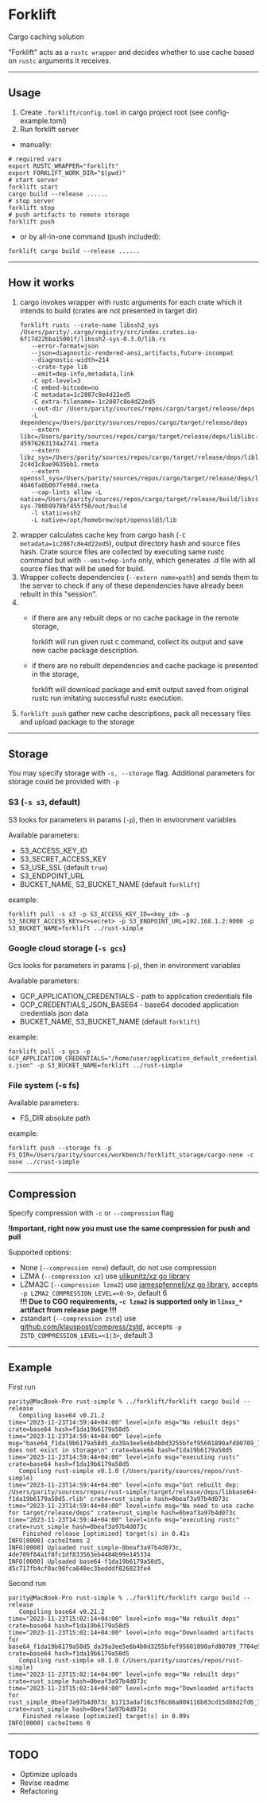 # Forklift
Cargo caching solution

"Forklift" acts as a `rustc wrapper` and decides whether to use cache based on `rustc` arguments it receives.


---
## Usage

1. Create `.forklift/config.toml` in cargo project root (see config-example.toml)
2. Run forklift server

- manually:
```shell
# required vars 
export RUSTC_WRAPPER="forklift"
export FORKLIFT_WORK_DIR="$(pwd)"
# start server
forklift start
cargo build --release ......
# stop server
forklift stop
# push artifacts to remote storage
forklift push
```
- or by all-in-one command (push included):
```shell 
forklift cargo build --release ......
```

---
## How it works

1. cargo invokes wrapper with rustc arguments for each crate which it
   intends to build (crates are not presented in target dir)
   ```shell
   forklift rustc --crate-name libssh2_sys /Users/parity/.cargo/registry/src/index.crates.io-6f17d22bba15001f/libssh2-sys-0.3.0/lib.rs 
      --error-format=json 
      --json=diagnostic-rendered-ansi,artifacts,future-incompat 
      --diagnostic-width=214 
      --crate-type lib 
      --emit=dep-info,metadata,link 
      -C opt-level=3 
      -C embed-bitcode=no 
      -C metadata=1c2087c8e4d22ed5 
      -C extra-filename=-1c2087c8e4d22ed5 
      --out-dir /Users/parity/sources/repos/cargo/target/release/deps 
      -L dependency=/Users/parity/sources/repos/cargo/target/release/deps 
      --extern libc=/Users/parity/sources/repos/cargo/target/release/deps/liblibc-d5976263134a2741.rmeta 
      --extern libz_sys=/Users/parity/sources/repos/cargo/target/release/deps/liblibz_sys-2c4d1c8ae9635bb1.rmeta 
      --extern openssl_sys=/Users/parity/sources/repos/cargo/target/release/deps/libopenssl_sys-4646fa0b007fe98d.rmeta 
      --cap-lints allow -L native=/Users/parity/sources/repos/cargo/target/release/build/libssh2-sys-700b9978bf455f50/out/build 
      -l static=ssh2 
      -L native=/opt/homebrew/opt/openssl@3/lib
   ```
2. wrapper calculates cache key from cargo hash (`-C metadata=1c2087c8e4d22ed5`),
   output directory hash and source files hash. Crate source files are
   collected by executing same rustc command but with `--emit=dep-info` only,
   which generates .d file with all source files that will be used
   for build.
3. Wrapper collects dependencies (`--extern name=path`) and sends them to the
   server to check if any of these dependencies have already been rebuilt in this "session".
4. - if there are any rebuilt deps or no cache package in the remote storage,

     forklift will run given rust c command, collect its output and save new cache
     package description.
   - if there are no rebuilt dependencies and cache package is presented in the storage,
   
     forklift will download package and emit output saved from original rustc run imitating
     successful rustc execution.
5. `forklift push` gather new cache descriptions, pack all necessary files and upload
   package to the storage

---
## Storage

You may specify storage with `-s, --storage` flag. Additional parameters for storage could be provided with `-p`

### S3 (`-s s3`, default)

S3 looks for parameters in params (`-p`), then in environment variables

Available parameters:
 - S3_ACCESS_KEY_ID
 - S3_SECRET_ACCESS_KEY
 - S3_USE_SSL (default `true`)
 - S3_ENDPOINT_URL
 - BUCKET_NAME, S3_BUCKET_NAME (default `forklift`)

example:

`forklift pull -s s3 -p S3_ACCESS_KEY_ID=<key_id> -p S3_SECRET_ACCESS_KEY=<>secret> -p S3_ENDPOINT_URL=192.168.1.2:9000 -p S3_BUCKET_NAME=forklift ../rust-simple`

### Google cloud storage (`-s gcs`)

Gcs looks for parameters in params (`-p`), then in environment variables

Available parameters:
- GCP_APPLICATION_CREDENTIALS - path to application credentials file
- GCP_CREDENTIALS_JSON_BASE64 - base64 decoded application credentials json data
- BUCKET_NAME, S3_BUCKET_NAME (default `forklift`)

example:

`forklift pull -s gcs -p GCP_APPLICATION_CREDENTIALS="/home/user/application_default_credentials.json" -p S3_BUCKET_NAME=forklift ../rust-simple`

### File system (-s fs)

Available parameters:
- FS_DIR absolute path

example:

`forklift push --storage fs -p FS_DIR=/Users/parity/sources/workbench/forklift_storage/cargo-none -c none ../crust-simple`

---
## Compression

Specify compression with `-c` or `--compression` flag

**!Important, right now you must use the same compression for push and pull**

Supported options:

- None (`--compression none`) default, do not use compression 
- LZMA (`--compression xz`) use [ulikunitz/xz go library](https://github.com/ulikunitz/xz)
- LZMA2C (`--compression lzma2`) use [jamespfennell/xz go library](https://github.com/jamespfennell/xz), accepts `-p LZMA2_COMPRESSION_LEVEL=<0-9>`, default 6  
  **!!! Due to CGO requirements, `-c lzma2` is supported only in `linux_*` artifact from release page !!!**
- zstandart (`--compression zstd`) use [github.com/klauspost/compress/zstd](https://github.com/klauspost/compress/tree/master/zstd), accepts `-p ZSTD_COMPRESSION_LEVEL=<1|3>`, default 3

---
## Example

First run
```shell
parity@MacBook-Pro rust-simple % ../forklift/forklift cargo build --release
   Compiling base64 v0.21.2
time="2023-11-23T14:59:44+04:00" level=info msg="No rebuilt deps" crate=base64 hash=f1da19b6179a58d5
time="2023-11-23T14:59:44+04:00" level=info msg="base64_f1da19b6179a58d5_da39a3ee5e6b4b0d3255bfef95601890afd80709_7704e991860a53554f1b814e05e8bd6a9c0d9fa7 does not exist in storage\n" crate=base64 hash=f1da19b6179a58d5
time="2023-11-23T14:59:44+04:00" level=info msg="executing rustc" crate=base64 hash=f1da19b6179a58d5
   Compiling rust-simple v0.1.0 (/Users/parity/sources/repos/rust-simple)
time="2023-11-23T14:59:44+04:00" level=info msg="Got rebuilt dep: /Users/parity/sources/repos/rust-simple/target/release/deps/libbase64-f1da19b6179a58d5.rlib" crate=rust_simple hash=0beaf3a97b4d073c
time="2023-11-23T14:59:44+04:00" level=info msg="No need to use cache for target/release/deps" crate=rust_simple hash=0beaf3a97b4d073c
time="2023-11-23T14:59:44+04:00" level=info msg="executing rustc" crate=rust_simple hash=0beaf3a97b4d073c
    Finished release [optimized] target(s) in 0.41s
INFO[0000] cacheItems 2                                 
INFO[0000] Uploaded rust_simple-0beaf3a97b4d073c, 4de709f84a1f8fc1df833563eb4484b99e145334 
INFO[0000] Uploaded base64-f1da19b6179a58d5, d5c717fb4cf0ac98fca640ec3bedddf826023fe4 
```

Second run
```shell
parity@MacBook-Pro rust-simple % ../forklift/forklift cargo build --release                          
   Compiling base64 v0.21.2
time="2023-11-23T15:02:14+04:00" level=info msg="No rebuilt deps" crate=base64 hash=f1da19b6179a58d5
time="2023-11-23T15:02:14+04:00" level=info msg="Downloaded artifacts for base64_f1da19b6179a58d5_da39a3ee5e6b4b0d3255bfef95601890afd80709_7704e991860a53554f1b814e05e8bd6a9c0d9fa7\n" crate=base64 hash=f1da19b6179a58d5
   Compiling rust-simple v0.1.0 (/Users/parity/sources/repos/rust-simple)
time="2023-11-23T15:02:14+04:00" level=info msg="No rebuilt deps" crate=rust_simple hash=0beaf3a97b4d073c
time="2023-11-23T15:02:14+04:00" level=info msg="Downloaded artifacts for rust_simple_0beaf3a97b4d073c_b1713adaf16c3f6c66a004116b83cd15d88d2fd6_7704e991860a53554f1b814e05e8bd6a9c0d9fa7\n" crate=rust_simple hash=0beaf3a97b4d073c
    Finished release [optimized] target(s) in 0.09s
INFO[0000] cacheItems 0                             
```

---
## TODO
- Optimize uploads
- Revise readme
- Refactoring